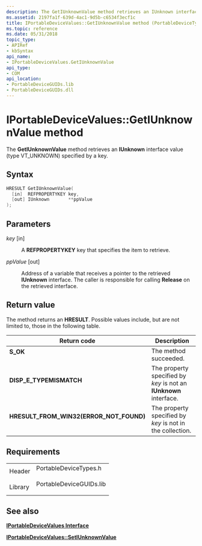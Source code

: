 ```yaml
---
description: The GetIUnknownValue method retrieves an IUnknown interface value (type VT\_UNKNOWN) specified by a key.
ms.assetid: 2197fa1f-639d-4ac1-9d5b-c6534f3ecf1c
title: IPortableDeviceValues::GetIUnknownValue method (PortableDeviceTypes.h)
ms.topic: reference
ms.date: 05/31/2018
topic_type: 
- APIRef
- kbSyntax
api_name: 
- IPortableDeviceValues.GetIUnknownValue
api_type: 
- COM
api_location: 
- PortableDeviceGUIDs.lib
- PortableDeviceGUIDs.dll
---
```


# IPortableDeviceValues::GetIUnknownValue method

The **GetIUnknownValue** method retrieves an **IUnknown** interface value (type VT\_UNKNOWN) specified by a key.

## Syntax


```C++
HRESULT GetIUnknownValue(
  [in]  REFPROPERTYKEY key,
  [out] IUnknown       **ppValue
);
```



## Parameters

<dl> <dt>

*key* \[in\]
</dt> <dd>

A **REFPROPERTYKEY** key that specifies the item to retrieve.

</dd> <dt>

*ppValue* \[out\]
</dt> <dd>

Address of a variable that receives a pointer to the retrieved **IUnknown** interface. The caller is responsible for calling **Release** on the retrieved interface.

</dd> </dl>

## Return value

The method returns an **HRESULT**. Possible values include, but are not limited to, those in the following table.



| Return code                                                                                                            | Description                                                                  |
|------------------------------------------------------------------------------------------------------------------------|------------------------------------------------------------------------------|
| <dl> <dt>**S\_OK**</dt> </dl>                                   | The method succeeded.<br/>                                             |
| <dl> <dt>**DISP\_E\_TYPEMISMATCH**</dt> </dl>                   | The property specified by *key* is not an **IUnknown** interface.<br/> |
| <dl> <dt>**HRESULT\_FROM\_WIN32(ERROR\_NOT\_FOUND)**</dt> </dl> | The property specified by *key* is not in the collection.<br/>         |



 

## Requirements



|                    |                                                                                                    |
|--------------------|----------------------------------------------------------------------------------------------------|
| Header<br/>  | <dl> <dt>PortableDeviceTypes.h</dt> </dl>   |
| Library<br/> | <dl> <dt>PortableDeviceGUIDs.lib</dt> </dl> |



## See also

<dl> <dt>

[**IPortableDeviceValues Interface**](iportabledevicevalues.md)
</dt> <dt>

[**IPortableDeviceValues::SetIUnknownValue**](iportabledevicevalues-setiunknownvalue.md)
</dt> </dl>

 

 




